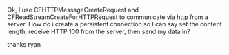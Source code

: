 Ok, I use CFHTTPMessageCreateRequest and CFReadStreamCreateForHTTPRequest to communicate via http from a server. How do i create a persistent connection so I can say set the content length, receive HTTP 100 from the server, then send my data in?

thanks
ryan
